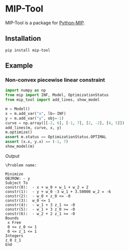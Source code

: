 # MIP-Tool

MIP-Tool is a package for [Python-MIP](https://www.python-mip.com/).

## Installation

`pip install mip-tool`

## Example

### Non-convex piecewise linear constraint

```python
import numpy as np
from mip import INF, Model, OptimizationStatus
from mip_tool import add_lines, show_model

m = Model()
x = m.add_var("x", lb=-INF)
y = m.add_var("y", obj=-1)
curve = np.array([[-2, 6], [-1, 7], [2, -2], [4, 5]])
add_lines(m, curve, x, y)
m.optimize()
assert m.status == OptimizationStatus.OPTIMAL
assert (x.x, y.x) == (-1, 7)
show_model(m)
```

*Output*

```
\Problem name: 

Minimize
OBJROW: - y
Subject To
constr(0):  - x + w_0 + w_1 + w_2 = 2
constr(1):  - y + w_0 -3 w_1 + 3.50000 w_2 = -6
constr(2):  - w_0 + z_0 <= -0
constr(3):  w_0 <= 1
constr(4):  - w_1 + 3 z_1 <= -0
constr(5):  - w_1 + 3 z_0 >= -0
constr(6):  - w_2 + 2 z_1 >= -0
Bounds
 x Free
 0 <= z_0 <= 1
 0 <= z_1 <= 1
Integers
z_0 z_1 
End
```